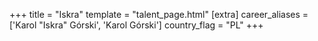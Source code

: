 +++
title = "Iskra"
template = "talent_page.html"
[extra]
career_aliases = ['Karol "Iskra" Górski', 'Karol Górski']
country_flag = "PL"
+++
